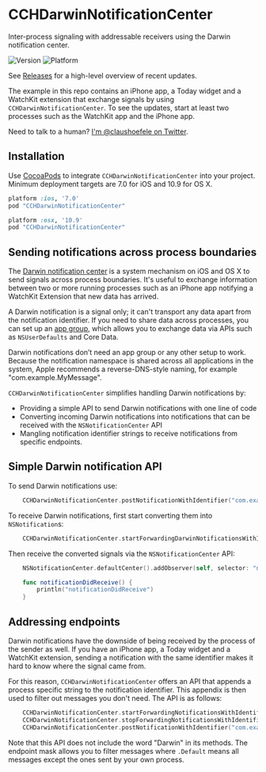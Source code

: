 # CCHDarwinNotificationCenter
Inter-process signaling with addressable receivers using the Darwin notification center.

![Version](https://cocoapod-badges.herokuapp.com/v/CCHDarwinNotificationCenter/badge.png)&nbsp;![Platform](https://cocoapod-badges.herokuapp.com/p/CCHDarwinNotificationCenter/badge.png)

See [Releases](https://github.com/choefele/CCHDarwinNotificationCenter/releases) for a high-level overview of recent updates.

The example in this repo contains an iPhone app, a Today widget and a WatchKit extension that exchange signals by using `CCHDarwinNotificationCenter`. To see the updates, start at least two processes such as the WatchKit app and the iPhone app.

Need to talk to a human? [I'm @claushoefele on Twitter](https://twitter.com/claushoefele).

## Installation

Use [CocoaPods](http://cocoapods.org) to integrate `CCHDarwinNotificationCenter` into your project. Minimum deployment targets are 7.0 for iOS and 10.9 for OS X.

```ruby
platform :ios, '7.0'
pod "CCHDarwinNotificationCenter"
```

```ruby
platform :osx, '10.9'
pod "CCHDarwinNotificationCenter"
```

## Sending notifications across process boundaries

The [Darwin notification center](https://developer.apple.com/library/mac/documentation/Darwin/Conceptual/MacOSXNotifcationOv/DarwinNotificationConcepts/DarwinNotificationConcepts.html#//apple_ref/doc/uid/TP40005947-CH5-SW1) is a system mechanism on iOS and OS X to send signals across process boundaries. It's useful to exchange information between two or more running processes such as an iPhone app notifying a WatchKit Extension that new data has arrived.

A Darwin notification is a signal only; it can't transport any data apart from the notification identifier. If you need to share data across processes, you can set up an [app group](https://developer.apple.com/library/prerelease/ios/documentation/Miscellaneous/Reference/EntitlementKeyReference/Chapters/EnablingAppSandbox.html#//apple_ref/doc/uid/TP40011195-CH4-SW19), which allows you to exchange data via APIs such as `NSUserDefaults` and Core Data.

Darwin notifications don’t need an app group or any other setup to work. Because the notification namespace is shared across all applications in the system, Apple recommends a reverse-DNS-style naming, for example "com.example.MyMessage".

`CCHDarwinNotificationCenter` simplifies handling Darwin notifications by:
- Providing a simple API to send Darwin notifications with one line of code
- Converting incoming Darwin notifications into notifications that can be received with the `NSNotificationCenter` API
- Mangling notification identifier strings to receive notifications from specific endpoints. 

## Simple Darwin notification API

To send Darwin notifications use:

```Swift
	CCHDarwinNotificationCenter.postNotificationWithIdentifier("com.example.MyMessage")
```

To receive Darwin notifications, first start converting them into `NSNotification`s:

```Swift
	CCHDarwinNotificationCenter.startForwardingDarwinNotificationsWithIdentifier("com.example.MyMessage")
```

Then receive the converted signals via the `NSNotificationCenter` API:

```Swift
	NSNotificationCenter.defaultCenter().addObserver(self, selector: "notificationDidReceive", name:"com.example.MyMessage", object: nil)

	func notificationDidReceive() {
        println("notificationDidReceive")
    }
```

## Addressing endpoints

Darwin notifications have the downside of being received by the process of the sender as well. If you have an iPhone app, a Today widget and a WatchKit extension, sending a notification with the same identifier makes it hard to know where the signal came from.

For this reason, `CCHDarwinNotificationCenter` offers an API that appends a process specific string to the notification identifier. This appendix is then used to filter out messages you don't need. The API is as follows:

```Swift
	CCHDarwinNotificationCenter.startForwardingNotificationsWithIdentifier("com.example.MyMessage", fromEndpoints: .Default)
	CCHDarwinNotificationCenter.stopForwardingNotificationsWithIdentifier("com.example.MyMessage", fromEndpoints: .Default)
	CCHDarwinNotificationCenter.postNotificationWithIdentifier("com.example.MyMessage")
```

Note that this API does not include the word "Darwin" in its methods. The endpoint mask allows you to filter messages where `.Default` means all messages except the ones sent by your own process.
